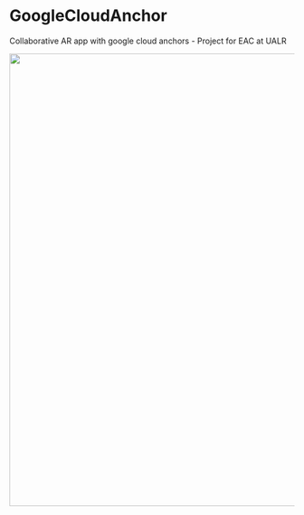 # GoogleCloudAnchor

Collaborative AR app with google cloud anchors - Project for EAC at UALR

<img src="data_center_AR.jpg" height="800px" width="800px">
